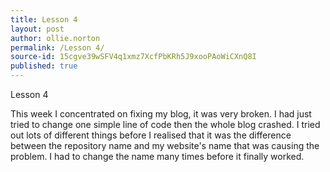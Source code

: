 ```yaml
---
title: Lesson 4
layout: post
author: ollie.norton
permalink: /Lesson 4/
source-id: 15cgve39wSFV4q1xmz7XcfPbKRh5J9xooPAoWiCXnQ8I
published: true
---
```

Lesson 4

This week I concentrated on fixing my blog, it was very broken. I had just tried to change one simple line of code then the whole blog crashed. I tried out lots of different things before I realised that it was the difference between the repository name and my website's name that was causing the problem. I had to change the name many times before it finally worked.

